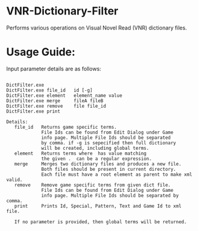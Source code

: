 # VNR-Dictionary-Filter
Performs various operations on Visual Novel Read (VNR) dictionary files.

# Usage Guide:
Input parameter details are as follows:
<pre><code>
DictFilter.exe
DictFilter.exe file_id   id [-g]
DictFilter.exe element   element_name value
DictFilter.exe merge     fileA fileB
DictFilter.exe remove    file file_id
DictFilter.exe print

Details:
   file_id   Returns game specific terms.
             File Ids can be found from Edit Dialog under Game
             info page. Multiple File Ids should be separated
             by comma. if -g is sepecified then full dictionary
             will be created, including global terms.
   element   Returns terms where <element_name> has value matching
             the given <value>. <value> can be a regular expression.
   merge     Merges two dictionary files and produces a new file.
             Both files should be present in current directory.
             Each file must have a root element as parent to make xml valid.
   remove    Remove game specific terms from given dict file.
             File Ids can be found from Edit Dialog under Game
             info page. Multiple File Ids should be separated by comma.
   print     Prints Id, Special, Pattern, Text and Game Id to xml file.

   If no parameter is provided, then global terms will be returned.
   </code></pre>
